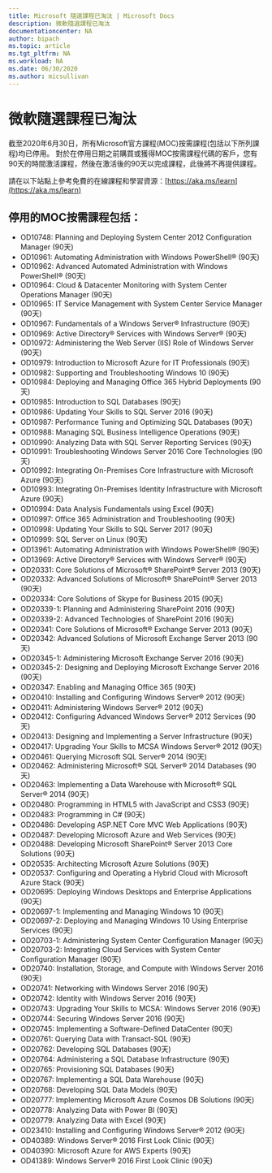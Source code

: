 ```yaml
---
title: Microsoft 隨選課程已淘汰 | Microsoft Docs
description: 微軟隨選課程已淘汰 
documentationcenter: NA 
author: bipach
ms.topic: article
ms.tgt_pltfrm: NA
ms.workload: NA
ms.date: 06/30/2020
ms.author: micsullivan
---
```

# 微軟隨選課程已淘汰

截至2020年6月30日，所有Microsoft官方課程(MOC)按需課程(包括以下所列課程)均已停用。  對於在停用日期之前購買或獲得MOC按需課程代碼的客戶，您有90天的時間激活課程，然後在激活後的90天以完成課程，此後將不再提供課程。

請在以下站點上參考免費的在線課程和學習資源：[https://aka.ms/learn](https://aka.ms/learn)

## 停用的MOC按需課程包括：

- OD10748: Planning and Deploying System Center 2012 Configuration Manager (90天)
- OD10961: Automating Administration with Windows PowerShell® (90天)
- OD10962: Advanced Automated Administration with Windows PowerShell® (90天)  
- OD10964: Cloud & Datacenter Monitoring with System Center Operations Manager (90天)  
- OD10965: IT Service Management with System Center Service Manager (90天)  
- OD10967: Fundamentals of a Windows Server® Infrastructure (90天)  
- OD10969: Active Directory® Services with Windows Server® (90天)  
- OD10972: Administering the Web Server (IIS) Role of Windows Server (90天)  
- OD10979: Introduction to Microsoft Azure for IT Professionals (90天)  
- OD10982: Supporting and Troubleshooting Windows 10 (90天)  
- OD10984: Deploying and Managing Office 365 Hybrid Deployments (90天)  
- OD10985: Introduction to SQL Databases (90天)  
- OD10986: Updating Your Skills to SQL Server 2016 (90天)  
- OD10987: Performance Tuning and Optimizing SQL Databases (90天)  
- OD10988: Managing SQL Business Intelligence Operations (90天)  
- OD10990: Analyzing Data with SQL Server Reporting Services (90天)  
- OD10991: Troubleshooting Windows Server 2016 Core Technologies (90天)  
- OD10992: Integrating On-Premises Core Infrastructure with Microsoft Azure (90天)  
- OD10993: Integrating On-Premises Identity Infrastructure with Microsoft Azure (90天)  
- OD10994: Data Analysis Fundamentals using Excel (90天)  
- OD10997: Office 365 Administration and Troubleshooting (90天)  
- OD10998: Updating Your Skills to SQL Server 2017 (90天)  
- OD10999: SQL Server on Linux (90天)  
- OD13961: Automating Administration with Windows PowerShell® (90天)  
- OD13969: Active Directory® Services with Windows Server® (90天)  
- OD20331: Core Solutions of Microsoft® SharePoint® Server 2013 (90天)  
- OD20332: Advanced Solutions of Microsoft® SharePoint® Server 2013 (90天)  
- OD20334: Core Solutions of Skype for Business 2015 (90天)  
- OD20339-1: Planning and Administering SharePoint 2016 (90天)  
- OD20339-2: Advanced Technologies of SharePoint 2016 (90天)  
- OD20341: Core Solutions of Microsoft® Exchange Server 2013 (90天)  
- OD20342: Advanced Solutions of Microsoft Exchange Server 2013 (90天)  
- OD20345-1: Administering Microsoft Exchange Server 2016 (90天)  
- OD20345-2: Designing and Deploying Microsoft Exchange Server 2016 (90天)  
- OD20347: Enabling and Managing Office 365 (90天)  
- OD20410: Installing and Configuring Windows Server® 2012 (90天)  
- OD20411: Administering Windows Server® 2012 (90天)  
- OD20412: Configuring Advanced Windows Server® 2012 Services (90天)  
- OD20413: Designing and Implementing a Server Infrastructure (90天)  
- OD20417: Upgrading Your Skills to MCSA Windows Server® 2012 (90天)  
- OD20461: Querying Microsoft SQL Server® 2014 (90天)  
- OD20462: Administering Microsoft® SQL Server® 2014 Databases (90天)  
- OD20463: Implementing a Data Warehouse with Microsoft® SQL Server® 2014 (90天)  
- OD20480: Programming in HTML5 with JavaScript and CSS3 (90天)  
- OD20483: Programming in C# (90天)  
- OD20486: Developing ASP.NET Core MVC Web Applications (90天)  
- OD20487: Developing Microsoft Azure and Web Services (90天)  
- OD20488: Developing Microsoft SharePoint® Server 2013 Core Solutions (90天)  
- OD20535: Architecting Microsoft Azure Solutions (90天)  
- OD20537: Configuring and Operating a Hybrid Cloud with Microsoft Azure Stack (90天)  
- OD20695: Deploying Windows Desktops and Enterprise Applications (90天)  
- OD20697-1: Implementing and Managing Windows 10 (90天)  
- OD20697-2: Deploying and Managing Windows 10 Using Enterprise Services (90天)  
- OD20703-1: Administering System Center Configuration Manager (90天)  
- OD20703-2: Integrating Cloud Services with System Center Configuration Manager (90天)  
- OD20740: Installation, Storage, and Compute with Windows Server 2016 (90天)  
- OD20741: Networking with Windows Server 2016 (90天)  
- OD20742: Identity with Windows Server 2016 (90天)  
- OD20743: Upgrading Your Skills to MCSA: Windows Server 2016 (90天)  
- OD20744: Securing Windows Server 2016 (90天)  
- OD20745: Implementing a Software-Defined DataCenter (90天)  
- OD20761: Querying Data with Transact-SQL (90天)  
- OD20762: Developing SQL Databases (90天)  
- OD20764: Administering a SQL Database Infrastructure (90天)  
- OD20765: Provisioning SQL Databases (90天)  
- OD20767: Implementing a SQL Data Warehouse (90天)  
- OD20768: Developing SQL Data Models (90天)  
- OD20777: Implementing Microsoft Azure Cosmos DB Solutions (90天)  
- OD20778: Analyzing Data with Power BI (90天)  
- OD20779: Analyzing Data with Excel (90天)  
- OD23410: Installing and Configuring Windows Server® 2012 (90天)  
- OD40389: Windows Server® 2016 First Look Clinic (90天)  
- OD40390: Microsoft Azure for AWS Experts (90天)  
- OD41389: Windows Server® 2016 First Look Clinic (90天)  
